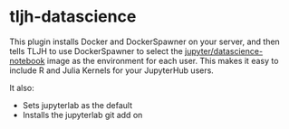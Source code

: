# tljh-datascience

This plugin installs Docker and DockerSpawner on your server, and then tells TLJH to use DockerSpawner to select the [jupyter/datascience-notebook](https://hub.docker.com/r/jupyter/datascience-notebook/tags?page=1&ordering=last_updated) image as the environment for each user. This makes it easy to include R and Julia Kernels for your JupyterHub users.

It also:
- Sets jupyterlab as the default
- Installs the jupyterlab git add on





